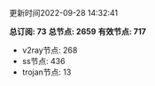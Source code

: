 更新时间2022-09-28 14:32:41

**总订阅: 73**
**总节点: 2659**
**有效节点: 717**
- v2ray节点: 268
- ss节点: 436
- trojan节点: 13
